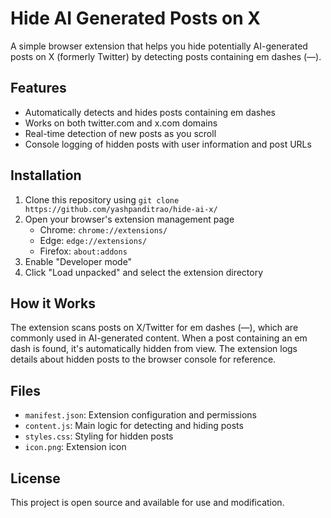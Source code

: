 # Hide AI Generated Posts on X

A simple browser extension that helps you hide potentially AI-generated posts on X (formerly Twitter) by detecting posts containing em dashes (—).

## Features

- Automatically detects and hides posts containing em dashes
- Works on both twitter.com and x.com domains
- Real-time detection of new posts as you scroll
- Console logging of hidden posts with user information and post URLs

## Installation

1. Clone this repository using `git clone https://github.com/yashpanditrao/hide-ai-x/`
2. Open your browser's extension management page
   - Chrome: `chrome://extensions/`
   - Edge: `edge://extensions/`
   - Firefox: `about:addons`
3. Enable "Developer mode"
4. Click "Load unpacked" and select the extension directory

## How it Works

The extension scans posts on X/Twitter for em dashes (—), which are commonly used in AI-generated content. When a post containing an em dash is found, it's automatically hidden from view. The extension logs details about hidden posts to the browser console for reference.

## Files

- `manifest.json`: Extension configuration and permissions
- `content.js`: Main logic for detecting and hiding posts
- `styles.css`: Styling for hidden posts
- `icon.png`: Extension icon

## License

This project is open source and available for use and modification.
